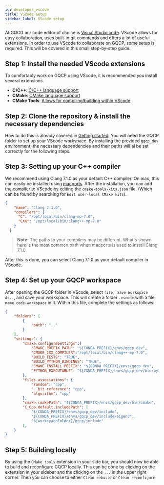```yaml
---
id: developer_vscode
title: VScode setup
sidebar_label: VScode setup
---
```


At GQCG our code editor of choice is [Visual Studio code](https://code.visualstudio.com). VScode allows for easy collaboration, uses built-in git commands and offers a lot of useful extensions. In order to use VScode to collaborate on GQCP, some setup is required. This will be covered in this small step-by-step guide. 

## Step 1: Install the needed VScode extensions

To comfortably work on GQCP using VScode, it is recommended you install several extensions.

- __C/C++__: [C/C++ language support](https://marketplace.visualstudio.com/items?itemName=ms-vscode.cpptools)
- __CMake__: [CMake language support](https://marketplace.visualstudio.com/items?itemName=twxs.cmake)
- __CMake Tools__: [Allows for compiling/building within VScode](https://marketplace.visualstudio.com/items?itemName=gocarlos.cmake-tools)


## Step 2: Clone the repository & install the necessary dependencies

How to do this is already covered in [Getting started](getting_started.md). 
You will need the GQCP folder to set up your VScode workspace. By installing the provided `gqcp_dev` environment, the necessary dependencies and their paths will al be set correctly for the following steps.


## Step 3: Setting up your C++ compiler

We recommend using Clang 7.1.0 as your default C++ compiler. On mac, this can easily be installed using [macports](https://www.macports.org). After the installation, you can add the compiler to VScode by editing the `cmake-tools-kits.json` file. (Which can be found by searching for `Edit user-local CMake kits`).

<!--DOCUSAURUS_CODE_TABS-->

<!--json-->
```json
{
    "name": "Clang 7.1.0",
    "compilers": {
      "C": "/opt/local/bin/clang-mp-7.0",
      "CXX": "/opt/local/bin/clang++-mp-7.0"
    }
  }
```

<!--END_DOCUSAURUS_CODE_TABS-->

> **Note:** The paths to your compilers may be different. What's shown here is the most common path when macports is used to install Clang 7.1.0.


After this is done, you can select Clang 7.1.0 as your default compiler in VScode.


## Step 4: Set up your GQCP workspace

After opening the GQCP folder in VScode, select `file, Save Workspace As..`, and save your workspace. This will create a folder `.vscode` with a file `name.code-workspace` in it. Within this file, complete the settings as follows:

<!--DOCUSAURUS_CODE_TABS-->

<!--json-->
```json
{
	"folders": [
		{
			"path": ".."
		}
	],
	"settings": {
		"cmake.configureSettings":{
			"CMAKE_PREFIX_PATH": "${CONDA_PREFIX}/envs/gqcp_dev",
			"CMAKE_CXX_COMPILER":"/opt/local/bin/clang++-mp-7.0",
            "BUILD_TESTS": "TRUE",
            "BUILD_PYTHON_BINDINGS": "TRUE",
            "CMAKE_INSTALL_PREFIX": "${CONDA_PREFIX}/envs/gqcp_dev",
            "PYTHON_EXECUTABLE": "${CONDA_PREFIX}/envs/gqcp_dev/bin/python"
		},
		"files.associations": {
			"random": "cpp",
			"__bit_reference": "cpp",
			"algorithm": "cpp"
		},
		"cmake.cmakePath": "${CONDA_PREFIX}/envs/gqcp_dev/bin/cmake",
		"C_Cpp.default.includePath": [
			"${CONDA_PREFIX}/envs/gqcp_dev/include",
			"${CONDA_PREFIX}/envs/gqcp_dev/include/eigen3",
			"${workspaceFolder}/gqcp/include"
		],
	}
}
```

<!--END_DOCUSAURUS_CODE_TABS-->

## Step 5: Building locally

By using the `CMake tools` extension in your side bar, you should now be able to build and reconfigure GQCP locally. This can be done by clicking on the extension in your sidebar and the clicking on the `...` in the upper right corner. Then you can choose to either `Clean rebuild` or `Clean reconfigure`. 